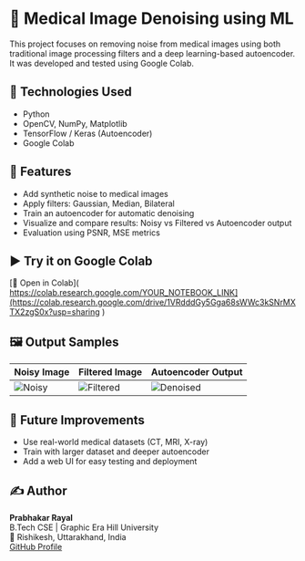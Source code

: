 # 🧠 Medical Image Denoising using ML

This project focuses on removing noise from medical images using both traditional image processing filters and a deep learning-based autoencoder. It was developed and tested using Google Colab.

## 🔧 Technologies Used
- Python  
- OpenCV, NumPy, Matplotlib  
- TensorFlow / Keras (Autoencoder)  
- Google Colab

## 📌 Features
- Add synthetic noise to medical images  
- Apply filters: Gaussian, Median, Bilateral  
- Train an autoencoder for automatic denoising  
- Visualize and compare results: Noisy vs Filtered vs Autoencoder output  
- Evaluation using PSNR, MSE metrics

## ▶️ Try it on Google Colab
[🔗 Open in Colab]( https://colab.research.google.com/YOUR_NOTEBOOK_LINK](https://colab.research.google.com/drive/1VRdddGy5Gga68sWWc3kSNrMXTX2zgS0x?usp=sharing )


## 🖼️ Output Samples


| Noisy Image | Filtered Image | Autoencoder Output |
|-------------|----------------|---------------------|
| ![Noisy](images/noisy_sample.png) | ![Filtered](images/filtered_sample.png) | ![Denoised](images/denoised_sample.png) |

## 🚀 Future Improvements
- Use real-world medical datasets (CT, MRI, X-ray)  
- Train with larger dataset and deeper autoencoder  
- Add a web UI for easy testing and deployment

## ✍️ Author
**Prabhakar Rayal**  
B.Tech CSE | Graphic Era Hill University  
📍 Rishikesh, Uttarakhand, India  
[GitHub Profile](https://github.com/yourusername)
